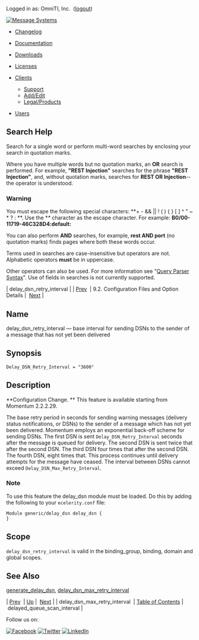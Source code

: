 Logged in as: OmniTI, Inc.  ([logout](https://support.messagesystems.com/logout.php))

[![Message Systems](https://support.messagesystems.com/images/ms-white205.png)](https://support.messagesystems.com/start.php) 

*   [Changelog](https://support.messagesystems.com/start.php?show=changelog)
*   [Documentation](https://support.messagesystems.com/docs/)
*   [Downloads](https://support.messagesystems.com/start.php)

*   [Licenses](https://support.messagesystems.com/license_summary.php)
*   <a href="">Clients</a>
    *   [Support](https://support.messagesystems.com/cs.php)
    *   [Add/Edit](https://support.messagesystems.com/edit_client.php)
    *   [Legal/Products](https://support.messagesystems.com/edit_products.php)
*   [Users](https://support.messagesystems.com/edit_customer.php)

## Search Help

Search for a single word or perform multi-word searches by enclosing your search in quotation marks.

Where you have multiple words but no quotation marks, an **OR** search is performed. For example, **"REST Injection"** searches for the phrase **"REST Injection"**, and, without quotation marks, searches for **REST OR Injection**--the operator is understood.

### Warning

You must escape the following special characters: **+ - && || ! ( ) { } [ ] ^ " ~ * ? : \**. Use the **\** character as the escape character. For example: **B0/00-11719-46C328D4\:default\:**

You can also perform **AND** searches, for example, **rest AND port** (no quotation marks) finds pages where both these words occur.

Terms used in searches are case-insensitive but operators are not. Alphabetic operators **must** be in uppercase.

Other operators can also be used. For more information see "[Query Parser Syntax](https://lucene.apache.org/core/old_versioned_docs/versions/3_0_0/queryparsersyntax.html)". Use of fields in searches is not currently supported.

| delay_dsn_retry_interval |
| [Prev](conf.ref.delay_dsn_max_retry_interval.php)  | 9.2. Configuration Files and Option Details |  [Next](conf.ref.delayed_queue_scan_interval.php) |

<a name="conf.ref.delay_dsn_retry_interval"></a>
## Name

delay_dsn_retry_interval — base interval for sending DSNs to the sender of a message that has not yet been delivered

## Synopsis

`Delay_DSN_Retry_Interval = "3600"`

<a name="idp4851536"></a>
## Description

**Configuration Change. ** This feature is available starting from Momentum 2.2.2.29.

The base retry period in seconds for sending warning messages (delivery status notifications, or DSNs) to the sender of a message which has not yet been delivered. Momentum employs an exponential back-off scheme for sending DSNs. The first DSN is sent `Delay_DSN_Retry_Interval` seconds after the message is queued for delivery. The second DSN is sent twice that after the second DSN. The third DSN four times that after the second DSN. The fourth DSN, eight times that. This process continues until delivery attempts for the message have ceased. The interval between DSNs cannot exceed `Delay_DSN_Max_Retry_Interval`.

### Note

To use this feature the delay_dsn module must be loaded. Do this by adding the following to your `ecelerity.conf` file:

```
Module generic/delay_dsn delay_dsn {
}
```
<a name="idp4860032"></a>
## Scope

`delay_dsn_retry_interval` is valid in the binding_group, binding, domain and global scopes.

<a name="idp4862128"></a>
## See Also

[generate_delay_dsn](conf.ref.generate_delay_dsn.php "generate_delay_dsn"), [delay_dsn_max_retry_interval](conf.ref.delay_dsn_max_retry_interval.php "delay_dsn_max_retry_interval")

| [Prev](conf.ref.delay_dsn_max_retry_interval.php)  | [Up](conf.ref.files.php) |  [Next](conf.ref.delayed_queue_scan_interval.php) |
| delay_dsn_max_retry_interval  | [Table of Contents](index.php) |  delayed_queue_scan_interval |

Follow us on:

[![Facebook](https://support.messagesystems.com/images/icon-facebook.png)](http://www.facebook.com/messagesystems) [![Twitter](https://support.messagesystems.com/images/icon-twitter.png)](http://twitter.com/#!/MessageSystems) [![LinkedIn](https://support.messagesystems.com/images/icon-linkedin.png)](http://www.linkedin.com/company/message-systems)